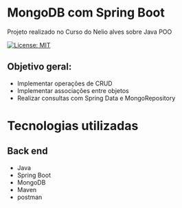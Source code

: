 # MongoDB com Spring Boot

Projeto realizado no Curso do Nelio alves sobre Java POO

[![License: MIT](https://img.shields.io/badge/License-MIT-yellow.svg)](https://github.com/lluanps/workshop-spring-boot-mongodb/blob/main/license)

## Objetivo geral:

* Implementar operações de CRUD
* Implementar associações entre objetos
* Realizar consultas com Spring Data e MongoRepository

# Tecnologias utilizadas

## Back end
* Java
* Spring Boot
* MongoDB
* Maven
* postman
